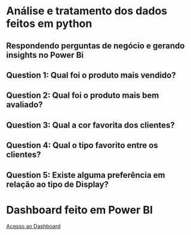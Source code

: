 <H1><p style="text-align center";>Análise e tratamento dos dados feitos em python</p></H1>
<H2>Respondendo perguntas de negócio e gerando insights no <b>Power Bi</b></H2>
<H2>Question 1: Qual foi o produto mais vendido?</H2>
<H2>Question 2: Qual foi o produto mais bem avaliado?</H2>
<H2>Question 3: Qual a cor favorita dos clientes?</H2>
<H2>Question 4: Qual o tipo favorito entre os clientes?</H2>
<H2>Question 5: Existe alguma preferência em relação ao tipo de Display?</H2>


<H1>Dashboard feito em Power BI</H1>



[Acesso ao Dashboard](https://app.powerbi.com/view?r=eyJrIjoiMDJkNzZlNWQtYzhkZi00YTFjLTg0NzMtYTBmNGMwODc2NWZmIiwidCI6Ijg1YWI4ZjE2LTY3YjMtNDhhNS05OTM4LTNhNGQ3YzYwNDM0MSJ9)



  

